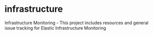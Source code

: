 # infrastructure
Infrastructure Monitoring - This project includes resources and general issue tracking for Elastic Infrastructure Monitoring
